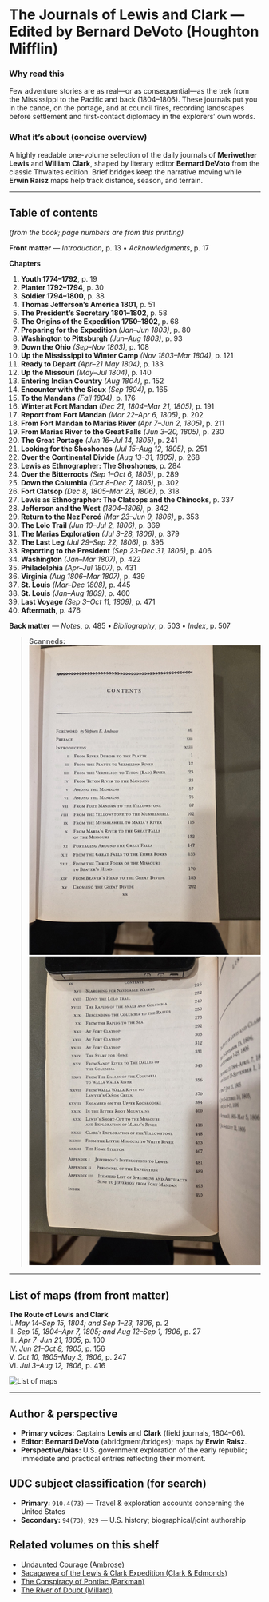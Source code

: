 # The Journals of Lewis and Clark — Edited by Bernard DeVoto (Houghton Mifflin)

### Why read this
Few adventure stories are as real—or as consequential—as the trek from the Mississippi to the Pacific and back (1804–1806). These journals put you in the canoe, on the portage, and at council fires, recording landscapes before settlement and first-contact diplomacy in the explorers’ own words.

### What it’s about (concise overview)
A highly readable one-volume selection of the daily journals of **Meriwether Lewis** and **William Clark**, shaped by literary editor **Bernard DeVoto** from the classic Thwaites edition. Brief bridges keep the narrative moving while **Erwin Raisz** maps help track distance, season, and terrain.

---

## Table of contents
*(from the book; page numbers are from this printing)*

**Front matter** — *Introduction*, p. 13 • *Acknowledgments*, p. 17

**Chapters**  
1. **Youth 1774–1792**, p. 19  
2. **Planter 1792–1794**, p. 30  
3. **Soldier 1794–1800**, p. 38  
4. **Thomas Jefferson’s America 1801**, p. 51  
5. **The President’s Secretary 1801–1802**, p. 58  
6. **The Origins of the Expedition 1750–1802**, p. 68  
7. **Preparing for the Expedition** *(Jan–Jun 1803)*, p. 80  
8. **Washington to Pittsburgh** *(Jun–Aug 1803)*, p. 93  
9. **Down the Ohio** *(Sep–Nov 1803)*, p. 108  
10. **Up the Mississippi to Winter Camp** *(Nov 1803–Mar 1804)*, p. 121  
11. **Ready to Depart** *(Apr–21 May 1804)*, p. 133  
12. **Up the Missouri** *(May–Jul 1804)*, p. 140  
13. **Entering Indian Country** *(Aug 1804)*, p. 152  
14. **Encounter with the Sioux** *(Sep 1804)*, p. 165  
15. **To the Mandans** *(Fall 1804)*, p. 176  
16. **Winter at Fort Mandan** *(Dec 21, 1804–Mar 21, 1805)*, p. 191  
17. **Report from Fort Mandan** *(Mar 22–Apr 6, 1805)*, p. 202  
18. **From Fort Mandan to Marias River** *(Apr 7–Jun 2, 1805)*, p. 211  
19. **From Marias River to the Great Falls** *(Jun 3–20, 1805)*, p. 230  
20. **The Great Portage** *(Jun 16–Jul 14, 1805)*, p. 241  
21. **Looking for the Shoshones** *(Jul 15–Aug 12, 1805)*, p. 251  
22. **Over the Continental Divide** *(Aug 13–31, 1805)*, p. 268  
23. **Lewis as Ethnographer: The Shoshones**, p. 284  
24. **Over the Bitterroots** *(Sep 1–Oct 6, 1805)*, p. 289  
25. **Down the Columbia** *(Oct 8–Dec 7, 1805)*, p. 302  
26. **Fort Clatsop** *(Dec 8, 1805–Mar 23, 1806)*, p. 318  
27. **Lewis as Ethnographer: The Clatsops and the Chinooks**, p. 337  
28. **Jefferson and the West** *(1804–1806)*, p. 342  
29. **Return to the Nez Percé** *(Mar 23–Jun 9, 1806)*, p. 353  
30. **The Lolo Trail** *(Jun 10–Jul 2, 1806)*, p. 369  
31. **The Marias Exploration** *(Jul 3–28, 1806)*, p. 379  
32. **The Last Leg** *(Jul 29–Sep 22, 1806)*, p. 395  
33. **Reporting to the President** *(Sep 23–Dec 31, 1806)*, p. 406  
34. **Washington** *(Jan–Mar 1807)*, p. 422  
35. **Philadelphia** *(Apr–Jul 1807)*, p. 431  
36. **Virginia** *(Aug 1806–Mar 1807)*, p. 439  
37. **St. Louis** *(Mar–Dec 1808)*, p. 445  
38. **St. Louis** *(Jan–Aug 1809)*, p. 460  
39. **Last Voyage** *(Sep 3–Oct 11, 1809)*, p. 471  
40. **Aftermath**, p. 476

**Back matter** — *Notes*, p. 485 • *Bibliography*, p. 503 • *Index*, p. 507

> **Scanneds:**  
> ![Table of contents — page 1](JournalsOfLewisClark_TOC.jpg)  
> ![Table of contents — page 2](JournalsOfLewisClark_TOC2.jpg)

---

## List of maps (from front matter)
**The Route of Lewis and Clark**  
I. *May 14–Sep 15, 1804; and Sep 1–23, 1806*, p. 2  
II. *Sep 15, 1804–Apr 7, 1805; and Aug 12–Sep 1, 1806*, p. 27  
III. *Apr 7–Jun 21, 1805*, p. 100  
IV. *Jun 21–Oct 8, 1805*, p. 156  
V. *Oct 10, 1805–May 3, 1806*, p. 247  
VI. *Jul 3–Aug 12, 1806*, p. 416

![List of maps](JournalsOfLewisClark_Maps.jpg)

---

## Author & perspective
- **Primary voices:** Captains **Lewis** and **Clark** (field journals, 1804–06).  
- **Editor:** **Bernard DeVoto** (abridgment/bridges); maps by **Erwin Raisz**.  
- **Perspective/bias:** U.S. government exploration of the early republic; immediate and practical entries reflecting their moment.

## UDC subject classification (for search)
- **Primary:** `910.4(73)` — Travel & exploration accounts concerning the United States  
- **Secondary:** `94(73)`, `929` — U.S. history; biographical/joint authorship

## Related volumes on this shelf
- [Undaunted Courage (Ambrose)](../UndauntedCourage_Ambrose/)  
- [Sacagawea of the Lewis & Clark Expedition (Clark & Edmonds)](../Sacagawea/)  
- [The Conspiracy of Pontiac (Parkman)](../ConspiracyOfPontiac_Parkman/)  
- [The River of Doubt (Millard)](../RiverOfDoubt_Millard/)
